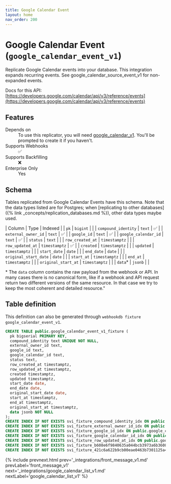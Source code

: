 ```yaml
---
title: Google Calendar Event
layout: home
nav_order: 200
---
```


# Google Calendar Event (`google_calendar_event_v1`)

Replicate Google Calendar events into your database. This integration expands recurring events. See google_calendar_source_event_v1 for non-expanded events.

Docs for this API: [https://developers.google.com/calendar/api/v3/reference/events](https://developers.google.com/calendar/api/v3/reference/events)

## Features

<dl>
<dt>Depends on</dt>
<dd>To use this replicator, you will need <a href="{% link _integrations/google_calendar_v1.md %}">google_calendar_v1</a>. You'll be prompted to create it if you haven't.</dd>

<dt>Supports Webhooks</dt>
<dd>✅</dd>
<dt>Supports Backfilling</dt>
<dd>❌</dd>
<dt>Enterprise Only</dt>
<dd>Yes</dd>

</dl>

## Schema

Tables replicated from Google Calendar Events have this schema.
Note that the data types listed are for Postgres;
when [replicating to other databases]({% link _concepts/replication_databases.md %}),
other data types maybe used.

| Column | Type | Indexed |
| `pk` | `bigint` |  |
| `compound_identity` | `text` | ✅ |
| `external_owner_id` | `text` | ✅ |
| `google_id` | `text` | ✅ |
| `google_calendar_id` | `text` | ✅ |
| `status` | `text` |  |
| `row_created_at` | `timestamptz` |  |
| `row_updated_at` | `timestamptz` | ✅ |
| `created` | `timestamptz` |  |
| `updated` | `timestamptz` |  |
| `start_date` | `date` |  |
| `end_date` | `date` |  |
| `original_start_date` | `date` |  |
| `start_at` | `timestamptz` |  |
| `end_at` | `timestamptz` |  |
| `original_start_at` | `timestamptz` |  |
| `data`* | `jsonb` |  |

<span class="fs-3">* The `data` column contains the raw payload from the webhook or API.
In many cases there is no canonical form, like if a webhook and API request return
two different versions of the same resource.
In that case we try to keep the most coherent and detailed resource."</span>

## Table definition

This definition can also be generated through `webhookdb fixture google_calendar_event_v1`.

```sql
CREATE TABLE public.google_calendar_event_v1_fixture (
  pk bigserial PRIMARY KEY,
  compound_identity text UNIQUE NOT NULL,
  external_owner_id text,
  google_id text,
  google_calendar_id text,
  status text,
  row_created_at timestamptz,
  row_updated_at timestamptz,
  created timestamptz,
  updated timestamptz,
  start_date date,
  end_date date,
  original_start_date date,
  start_at timestamptz,
  end_at timestamptz,
  original_start_at timestamptz,
  data jsonb NOT NULL
);
CREATE INDEX IF NOT EXISTS svi_fixture_compound_identity_idx ON public.google_calendar_event_v1_fixture (compound_identity);
CREATE INDEX IF NOT EXISTS svi_fixture_external_owner_id_idx ON public.google_calendar_event_v1_fixture (external_owner_id);
CREATE INDEX IF NOT EXISTS svi_fixture_google_id_idx ON public.google_calendar_event_v1_fixture (google_id);
CREATE INDEX IF NOT EXISTS svi_fixture_google_calendar_id_idx ON public.google_calendar_event_v1_fixture (google_calendar_id);
CREATE INDEX IF NOT EXISTS svi_fixture_row_updated_at_idx ON public.google_calendar_event_v1_fixture (row_updated_at);
CREATE INDEX IF NOT EXISTS svi_fixture_b608e6f9840635a044bcb3973a6b3608_idx ON public.google_calendar_event_v1_fixture (external_owner_id, google_calendar_id, start_at, end_at) WHERE (("status" IS DISTINCT FROM 'cancelled') AND ("start_at" IS NOT NULL));
CREATE INDEX IF NOT EXISTS svi_fixture_421c6a622b9cb00eae0463b7301125a4_idx ON public.google_calendar_event_v1_fixture (external_owner_id, google_calendar_id, start_date, end_date) WHERE (("status" IS DISTINCT FROM 'cancelled') AND ("start_date" IS NOT NULL));
```

{% include prevnext.html prev='_integrations/front_message_v1.md' prevLabel='front_message_v1' next='_integrations/google_calendar_list_v1.md' nextLabel='google_calendar_list_v1' %}
